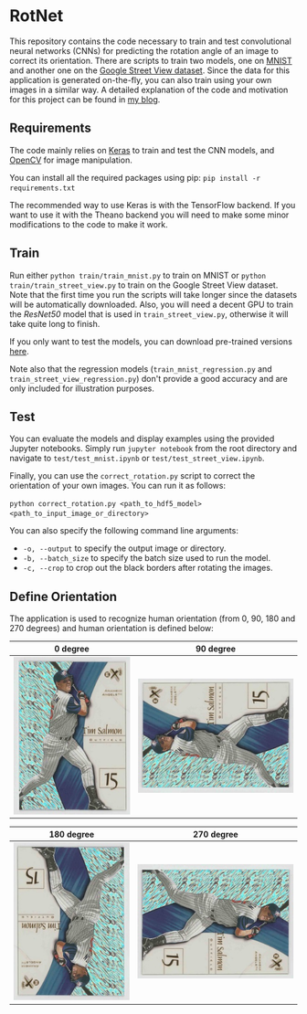 # RotNet

This repository contains the code necessary to train and test convolutional neural networks (CNNs) for predicting the rotation angle of an image to correct its orientation. There are scripts to train two models, one on [MNIST](http://yann.lecun.com/exdb/mnist/) and another one on the [Google Street View dataset](http://crcv.ucf.edu/data/GMCP_Geolocalization/). Since the data for this application is generated on-the-fly, you can also train using your own images in a similar way. A detailed explanation of the code and motivation for this project can be found in [my blog](https://d4nst.github.io/).

## Requirements
The code mainly relies on [Keras](https://keras.io/#installation) to train and test the CNN models, and [OpenCV](https://pypi.python.org/pypi/opencv-python) for image manipulation.

You can install all the required packages using pip: `pip install -r requirements.txt`

The recommended way to use Keras is with the TensorFlow backend. If you want to use it with the Theano backend you will need to make some minor modifications to the code to make it work.

## Train
Run either `python train/train_mnist.py` to train on MNIST or `python train/train_street_view.py` to train on the Google Street View dataset. Note that the first time you run the scripts will take longer since the datasets will be automatically downloaded. Also, you will need a decent GPU to train the *ResNet50* model that is used in `train_street_view.py`, otherwise it will take quite long to finish.

If you only want to test the models, you can download pre-trained versions [here](https://drive.google.com/open?id=0B9eNEi5uvOI1SjQ5M2tQY3ZMM1U).

Note also that the regression models (`train_mnist_regression.py` and `train_street_view_regression.py`) don't provide a good accuracy and are only included for illustration purposes.

## Test
You can evaluate the models and display examples using the provided Jupyter notebooks. Simply run `jupyter notebook` from the root directory and navigate to `test/test_mnist.ipynb` or `test/test_street_view.ipynb`.

Finally, you can use the `correct_rotation.py` script to correct the orientation of your own images. You can run it as follows:

`python correct_rotation.py <path_to_hdf5_model> <path_to_input_image_or_directory>`

You can also specify the following command line arguments:
- `-o, --output` to specify the output image or directory.
- `-b, --batch_size` to specify the batch size used to run the model.
- `-c, --crop` to crop out the black borders after rotating the images.

## Define Orientation
The application is used to recognize human orientation (from 0, 90, 180 and 270 degrees) and human orientation is defined below:

0 degree             |  90 degree
:-------------------------:|:-------------------------:
![](https://github.com/jxubb/Automatic-Human-Orientation-Recognition-with-Detectron2/blob/master/images/0_degree.jpg)  |  ![](https://github.com/jxubb/Automatic-Human-Orientation-Recognition-with-Detectron2/blob/master/images/90_degrees.jpg)

180 degree             |  270 degree
:-------------------------:|:-------------------------:
![](https://github.com/jxubb/Automatic-Human-Orientation-Recognition-with-Detectron2/blob/master/images/180_degrees.jpg) |  ![](https://github.com/jxubb/Automatic-Human-Orientation-Recognition-with-Detectron2/blob/master/images/270_degrees.jpg)
